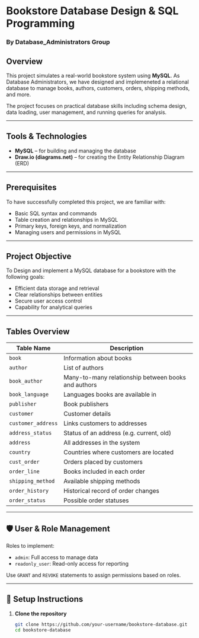 #  Bookstore Database Design & SQL Programming
### By Database_Administrators Group

##  Overview

This project simulates a real-world bookstore system using **MySQL**. As Database Administrators, we have designed and implemeneted a relational database to manage books, authors, customers, orders, shipping methods, and more.

The project focuses on practical database skills including schema design, data loading, user management, and running queries for analysis.

---

##  Tools & Technologies

- **MySQL** – for building and managing the database
- **Draw.io (diagrams.net)** – for creating the Entity Relationship Diagram (ERD)

---

##  Prerequisites

To have successfully completed this project, we are familiar with:

- Basic SQL syntax and commands
- Table creation and relationships in MySQL
- Primary keys, foreign keys, and normalization
- Managing users and permissions in MySQL

---

##  Project Objective

To Design and implement a MySQL database for a bookstore with the following goals:

- Efficient data storage and retrieval
- Clear relationships between entities
- Secure user access control
- Capability for analytical queries

---

##  Tables Overview

| Table Name         | Description |
|--------------------|-------------|
| `book`             | Information about books |
| `author`           | List of authors |
| `book_author`      | Many-to-many relationship between books and authors |
| `book_language`    | Languages books are available in |
| `publisher`        | Book publishers |
| `customer`         | Customer details |
| `customer_address` | Links customers to addresses |
| `address_status`   | Status of an address (e.g. current, old) |
| `address`          | All addresses in the system |
| `country`          | Countries where customers are located |
| `cust_order`       | Orders placed by customers |
| `order_line`       | Books included in each order |
| `shipping_method`  | Available shipping methods |
| `order_history`    | Historical record of order changes |
| `order_status`     | Possible order statuses |

---

## 🛡️ User & Role Management

Roles to implement:

- `admin`: Full access to manage data
- `readonly_user`: Read-only access for reporting

Use `GRANT` and `REVOKE` statements to assign permissions based on roles.

---

## 🚀 Setup Instructions

1. **Clone the repository**
   ```bash
   git clone https://github.com/your-username/bookstore-database.git
   cd bookstore-database
